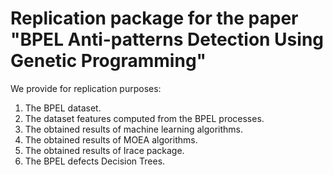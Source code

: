 # **Replication package for the paper "BPEL Anti-patterns Detection Using Genetic Programming"**

We provide for replication purposes:
  1) The BPEL dataset.
  2) The dataset features computed from the BPEL processes.
  3) The obtained results of machine learning algorithms.
  4) The obtained results of MOEA algorithms.
  5) The obtained results of Irace package.
  6) The BPEL defects Decision Trees.
